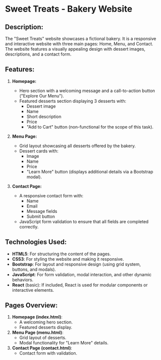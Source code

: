 # Sweet Treats - Bakery Website

## Description:
The "Sweet Treats" website showcases a fictional bakery. It is a responsive and interactive website with three main pages: Home, Menu, and Contact. The website features a visually appealing design with dessert images, descriptions, and a contact form. 

## Features:
1. **Homepage:**
   - Hero section with a welcoming message and a call-to-action button ("Explore Our Menu").
   - Featured desserts section displaying 3 desserts with:
     - Dessert image
     - Name
     - Short description
     - Price
     - "Add to Cart" button (non-functional for the scope of this task).

2. **Menu Page:**
   - Grid layout showcasing all desserts offered by the bakery.
   - Dessert cards with:
     - Image
     - Name
     - Price
     - "Learn More" button (displays additional details via a Bootstrap modal).

3. **Contact Page:**
   - A responsive contact form with:
     - Name
     - Email
     - Message fields
     - Submit button
   - JavaScript form validation to ensure that all fields are completed correctly.

## Technologies Used:
- **HTML5**: For structuring the content of the pages.
- **CSS3**: For styling the website and making it responsive.
- **Bootstrap**: For layout and responsive design (using grid system, buttons, and modals).
- **JavaScript**: For form validation, modal interaction, and other dynamic behaviors.
- **React** (basic): If included, React is used for modular components or interactive elements.

## Pages Overview:
1. **Homepage (index.html)**:
   - A welcoming hero section.
   - Featured desserts display.
2. **Menu Page (menu.html)**:
   - Grid layout of desserts.
   - Modal functionality for "Learn More" details.
3. **Contact Page (contact.html)**:
   - Contact form with validation.


